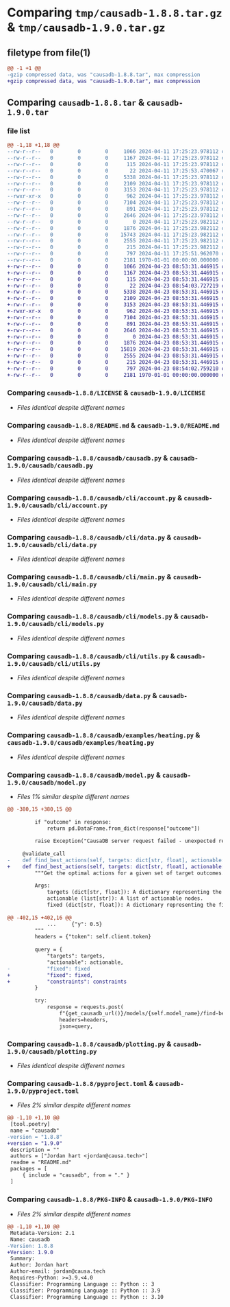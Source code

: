 # Comparing `tmp/causadb-1.8.8.tar.gz` & `tmp/causadb-1.9.0.tar.gz`

## filetype from file(1)

```diff
@@ -1 +1 @@
-gzip compressed data, was "causadb-1.8.8.tar", max compression
+gzip compressed data, was "causadb-1.9.0.tar", max compression
```

## Comparing `causadb-1.8.8.tar` & `causadb-1.9.0.tar`

### file list

```diff
@@ -1,18 +1,18 @@
--rw-r--r--   0        0        0     1066 2024-04-11 17:25:23.978112 causadb-1.8.8/LICENSE
--rw-r--r--   0        0        0     1167 2024-04-11 17:25:23.978112 causadb-1.8.8/README.md
--rw-r--r--   0        0        0      115 2024-04-11 17:25:23.978112 causadb-1.8.8/causadb/__init__.py
--rw-r--r--   0        0        0       22 2024-04-11 17:25:53.470067 causadb-1.8.8/causadb/__version__.py
--rw-r--r--   0        0        0     5338 2024-04-11 17:25:23.978112 causadb-1.8.8/causadb/causadb.py
--rw-r--r--   0        0        0     2109 2024-04-11 17:25:23.978112 causadb-1.8.8/causadb/cli/account.py
--rw-r--r--   0        0        0     3153 2024-04-11 17:25:23.978112 causadb-1.8.8/causadb/cli/data.py
--rwxr-xr-x   0        0        0      962 2024-04-11 17:25:23.978112 causadb-1.8.8/causadb/cli/main.py
--rw-r--r--   0        0        0     7104 2024-04-11 17:25:23.978112 causadb-1.8.8/causadb/cli/models.py
--rw-r--r--   0        0        0      891 2024-04-11 17:25:23.978112 causadb-1.8.8/causadb/cli/utils.py
--rw-r--r--   0        0        0     2646 2024-04-11 17:25:23.978112 causadb-1.8.8/causadb/data.py
--rw-r--r--   0        0        0        0 2024-04-11 17:25:23.982112 causadb-1.8.8/causadb/examples/__init__.py
--rw-r--r--   0        0        0     1876 2024-04-11 17:25:23.982112 causadb-1.8.8/causadb/examples/heating.py
--rw-r--r--   0        0        0    15743 2024-04-11 17:25:23.982112 causadb-1.8.8/causadb/model.py
--rw-r--r--   0        0        0     2555 2024-04-11 17:25:23.982112 causadb-1.8.8/causadb/plotting.py
--rw-r--r--   0        0        0      215 2024-04-11 17:25:23.982112 causadb-1.8.8/causadb/utils.py
--rw-r--r--   0        0        0      797 2024-04-11 17:25:51.962070 causadb-1.8.8/pyproject.toml
--rw-r--r--   0        0        0     2181 1970-01-01 00:00:00.000000 causadb-1.8.8/PKG-INFO
+-rw-r--r--   0        0        0     1066 2024-04-23 08:53:31.446915 causadb-1.9.0/LICENSE
+-rw-r--r--   0        0        0     1167 2024-04-23 08:53:31.446915 causadb-1.9.0/README.md
+-rw-r--r--   0        0        0      115 2024-04-23 08:53:31.446915 causadb-1.9.0/causadb/__init__.py
+-rw-r--r--   0        0        0       22 2024-04-23 08:54:03.727219 causadb-1.9.0/causadb/__version__.py
+-rw-r--r--   0        0        0     5338 2024-04-23 08:53:31.446915 causadb-1.9.0/causadb/causadb.py
+-rw-r--r--   0        0        0     2109 2024-04-23 08:53:31.446915 causadb-1.9.0/causadb/cli/account.py
+-rw-r--r--   0        0        0     3153 2024-04-23 08:53:31.446915 causadb-1.9.0/causadb/cli/data.py
+-rwxr-xr-x   0        0        0      962 2024-04-23 08:53:31.446915 causadb-1.9.0/causadb/cli/main.py
+-rw-r--r--   0        0        0     7104 2024-04-23 08:53:31.446915 causadb-1.9.0/causadb/cli/models.py
+-rw-r--r--   0        0        0      891 2024-04-23 08:53:31.446915 causadb-1.9.0/causadb/cli/utils.py
+-rw-r--r--   0        0        0     2646 2024-04-23 08:53:31.446915 causadb-1.9.0/causadb/data.py
+-rw-r--r--   0        0        0        0 2024-04-23 08:53:31.446915 causadb-1.9.0/causadb/examples/__init__.py
+-rw-r--r--   0        0        0     1876 2024-04-23 08:53:31.446915 causadb-1.9.0/causadb/examples/heating.py
+-rw-r--r--   0        0        0    15819 2024-04-23 08:53:31.446915 causadb-1.9.0/causadb/model.py
+-rw-r--r--   0        0        0     2555 2024-04-23 08:53:31.446915 causadb-1.9.0/causadb/plotting.py
+-rw-r--r--   0        0        0      215 2024-04-23 08:53:31.446915 causadb-1.9.0/causadb/utils.py
+-rw-r--r--   0        0        0      797 2024-04-23 08:54:02.759210 causadb-1.9.0/pyproject.toml
+-rw-r--r--   0        0        0     2181 1970-01-01 00:00:00.000000 causadb-1.9.0/PKG-INFO
```

### Comparing `causadb-1.8.8/LICENSE` & `causadb-1.9.0/LICENSE`

 * *Files identical despite different names*

### Comparing `causadb-1.8.8/README.md` & `causadb-1.9.0/README.md`

 * *Files identical despite different names*

### Comparing `causadb-1.8.8/causadb/causadb.py` & `causadb-1.9.0/causadb/causadb.py`

 * *Files identical despite different names*

### Comparing `causadb-1.8.8/causadb/cli/account.py` & `causadb-1.9.0/causadb/cli/account.py`

 * *Files identical despite different names*

### Comparing `causadb-1.8.8/causadb/cli/data.py` & `causadb-1.9.0/causadb/cli/data.py`

 * *Files identical despite different names*

### Comparing `causadb-1.8.8/causadb/cli/main.py` & `causadb-1.9.0/causadb/cli/main.py`

 * *Files identical despite different names*

### Comparing `causadb-1.8.8/causadb/cli/models.py` & `causadb-1.9.0/causadb/cli/models.py`

 * *Files identical despite different names*

### Comparing `causadb-1.8.8/causadb/cli/utils.py` & `causadb-1.9.0/causadb/cli/utils.py`

 * *Files identical despite different names*

### Comparing `causadb-1.8.8/causadb/data.py` & `causadb-1.9.0/causadb/data.py`

 * *Files identical despite different names*

### Comparing `causadb-1.8.8/causadb/examples/heating.py` & `causadb-1.9.0/causadb/examples/heating.py`

 * *Files identical despite different names*

### Comparing `causadb-1.8.8/causadb/model.py` & `causadb-1.9.0/causadb/model.py`

 * *Files 1% similar despite different names*

```diff
@@ -380,15 +380,15 @@
 
         if "outcome" in response:
             return pd.DataFrame.from_dict(response["outcome"])
 
         raise Exception("CausaDB server request failed - unexpected response.")
 
     @validate_call
-    def find_best_actions(self, targets: dict[str, float], actionable: list[str], fixed: dict[str, float] = {}) -> pd.DataFrame:
+    def find_best_actions(self, targets: dict[str, float], actionable: list[str], fixed: dict[str, float] = {}, constraints: dict[str, tuple] = {}) -> pd.DataFrame:
         """Get the optimal actions for a given set of target outcomes.
 
         Args:
             targets (dict[str, float]): A dictionary representing the target outcomes.
             actionable (list[str]): A list of actionable nodes.
             fixed (dict[str, float]): A dictionary representing the fixed nodes.
 
@@ -402,15 +402,16 @@
             ...     {"y": 0.5}
         """
         headers = {"token": self.client.token}
 
         query = {
             "targets": targets,
             "actionable": actionable,
-            "fixed": fixed
+            "fixed": fixed,
+            "constraints": constraints
         }
 
         try:
             response = requests.post(
                 f"{get_causadb_url()}/models/{self.model_name}/find-best-actions",
                 headers=headers,
                 json=query,
```

### Comparing `causadb-1.8.8/causadb/plotting.py` & `causadb-1.9.0/causadb/plotting.py`

 * *Files identical despite different names*

### Comparing `causadb-1.8.8/pyproject.toml` & `causadb-1.9.0/pyproject.toml`

 * *Files 2% similar despite different names*

```diff
@@ -1,10 +1,10 @@
 [tool.poetry]
 name = "causadb"
-version = "1.8.8"
+version = "1.9.0"
 description = ""
 authors = ["Jordan hart <jordan@causa.tech>"]
 readme = "README.md"
 packages = [
     { include = "causadb", from = "." }
 ]
```

### Comparing `causadb-1.8.8/PKG-INFO` & `causadb-1.9.0/PKG-INFO`

 * *Files 2% similar despite different names*

```diff
@@ -1,10 +1,10 @@
 Metadata-Version: 2.1
 Name: causadb
-Version: 1.8.8
+Version: 1.9.0
 Summary: 
 Author: Jordan hart
 Author-email: jordan@causa.tech
 Requires-Python: >=3.9,<4.0
 Classifier: Programming Language :: Python :: 3
 Classifier: Programming Language :: Python :: 3.9
 Classifier: Programming Language :: Python :: 3.10
```

